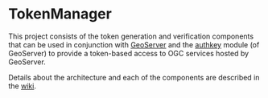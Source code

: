 # TokenManager

[GS]: http://suite.opengeo.org/opengeo-docs/geoserver/index.html
[wiki]: https://github.com/boundlessssengupta/TokenManager/wiki
[authkey]: http://docs.geoserver.org/2.8.x/en/user/community/authkey/index.html

This project consists of the token generation and verification components that can be used in conjunction with [GeoServer][GS] and the [authkey] module (of GeoServer) to provide a token-based access to OGC services hosted by GeoServer.

Details about the architecture and each of the components are described in the [wiki][].
